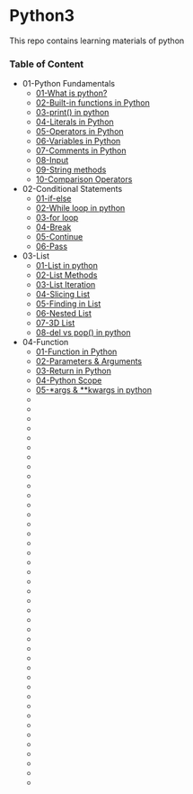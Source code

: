 # Python3
This repo contains learning materials of python

### Table of Content

* 01-Python Fundamentals
    * [01-What is python?](https://www.python.org/doc/essays/blurb/)
    * [02-Built-in functions in Python](https://docs.python.org/3/library/functions.html)
    * [03-print() in python](https://docs.python.org/3/library/functions.html#print)
    * [04-Literals in Python](https://www.scaler.com/topics/python/literals-in-python/)
    * [05-Operators in Python](https://www.geeksforgeeks.org/python-operators/)
    * [06-Variables in Python](https://www.geeksforgeeks.org/python-variables/)
    * [07-Comments in Python](https://www.geeksforgeeks.org/python-comments/)
    * [08-Input](https://www.geeksforgeeks.org/taking-input-in-python/)
    * [09-String methods](https://www.geeksforgeeks.org/python-string-methods/)
    * [10-Comparison Operators](https://www.w3schools.com/python/gloss_python_comparison_operators.asp)
* 02-Conditional Statements
    * [01-if-else](https://www.geeksforgeeks.org/python-if-else/)
    * [02-While loop in python](https://www.geeksforgeeks.org/python-while-loop/)
    * [03-for loop](https://www.geeksforgeeks.org/python-for-loops/?ref=lbp)
    * [04-Break](https://www.geeksforgeeks.org/python-break-statement/?ref=lbp)
    * [05-Continue](https://www.geeksforgeeks.org/python-continue-statement/?ref=lbp)
    * [06-Pass](https://www.geeksforgeeks.org/python-pass-statement/?ref=lbp)
* 03-List
    * [01-List in python](https://www.geeksforgeeks.org/python-lists/)
    * [02-List Methods](https://www.geeksforgeeks.org/list-methods-in-python/)
    * [03-List Iteration](https://www.geeksforgeeks.org/iterate-over-a-list-in-python/)
    * [04-Slicing List](https://www.geeksforgeeks.org/python-list-slicing/)
    * [05-Finding in List](https://www.geeksforgeeks.org/check-if-element-exists-in-list-in-python/)
    * [06-Nested List](https://www.geeksforgeeks.org/nested-list-comprehensions-in-python/)
    * [07-3D List](https://www.geeksforgeeks.org/python-creating-3d-list/)
    * [08-del vs pop() in python](https://www.javatpoint.com/difference-between-del-and-pop-in-python)
* 04-Function
    * [01-Function in Python](https://www.geeksforgeeks.org/python-functions/)
    * [02-Parameters & Arguments](https://www.geeksforgeeks.org/deep-dive-into-parameters-and-arguments-in-python/)
    * [03-Return in Python](https://www.geeksforgeeks.org/python-return-statement/)
    * [04-Python Scope](https://www.geeksforgeeks.org/python-scope-of-variables/)
    * [05-*args & **kwargs in python](https://www.geeksforgeeks.org/args-kwargs-python/)
    * []()
    * []()
    * []()
    * []()
    * []()
    * []()
    * []()
    * []()
    * []()
    * []()
    * []()
    * []()
    * []()
    * []()
    * []()
    * []()
    * []()
    * []()
    * []()
    * []()
    * []()
    * []()
    * []()
    * []()
    * []()
    * []()
    * []()
    * []()
    * []()
    * []()
    * []()
    * []()
    * []()
    * []()
    * []()
    * []()
    * []()
    * []()
    * []()
    * []()
    * []()
    